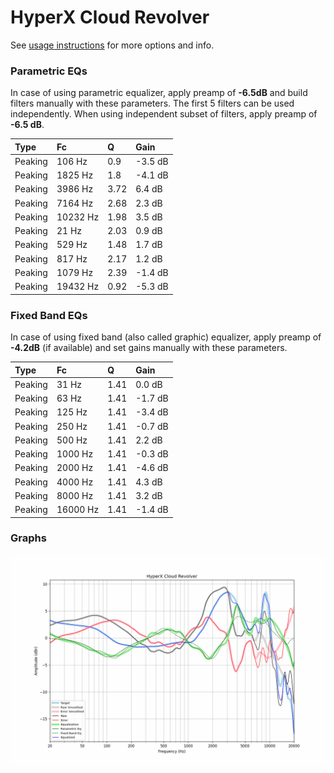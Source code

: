 # HyperX Cloud Revolver
See [usage instructions](https://github.com/jaakkopasanen/AutoEq#usage) for more options and info.

### Parametric EQs
In case of using parametric equalizer, apply preamp of **-6.5dB** and build filters manually
with these parameters. The first 5 filters can be used independently.
When using independent subset of filters, apply preamp of **-6.5 dB**.

| Type    | Fc       |    Q | Gain    |
|:--------|:---------|:-----|:--------|
| Peaking | 106 Hz   | 0.9  | -3.5 dB |
| Peaking | 1825 Hz  | 1.8  | -4.1 dB |
| Peaking | 3986 Hz  | 3.72 | 6.4 dB  |
| Peaking | 7164 Hz  | 2.68 | 2.3 dB  |
| Peaking | 10232 Hz | 1.98 | 3.5 dB  |
| Peaking | 21 Hz    | 2.03 | 0.9 dB  |
| Peaking | 529 Hz   | 1.48 | 1.7 dB  |
| Peaking | 817 Hz   | 2.17 | 1.2 dB  |
| Peaking | 1079 Hz  | 2.39 | -1.4 dB |
| Peaking | 19432 Hz | 0.92 | -5.3 dB |

### Fixed Band EQs
In case of using fixed band (also called graphic) equalizer, apply preamp of **-4.2dB**
(if available) and set gains manually with these parameters.

| Type    | Fc       |    Q | Gain    |
|:--------|:---------|:-----|:--------|
| Peaking | 31 Hz    | 1.41 | 0.0 dB  |
| Peaking | 63 Hz    | 1.41 | -1.7 dB |
| Peaking | 125 Hz   | 1.41 | -3.4 dB |
| Peaking | 250 Hz   | 1.41 | -0.7 dB |
| Peaking | 500 Hz   | 1.41 | 2.2 dB  |
| Peaking | 1000 Hz  | 1.41 | -0.3 dB |
| Peaking | 2000 Hz  | 1.41 | -4.6 dB |
| Peaking | 4000 Hz  | 1.41 | 4.3 dB  |
| Peaking | 8000 Hz  | 1.41 | 3.2 dB  |
| Peaking | 16000 Hz | 1.41 | -1.4 dB |

### Graphs
![](./HyperX%20Cloud%20Revolver.png)